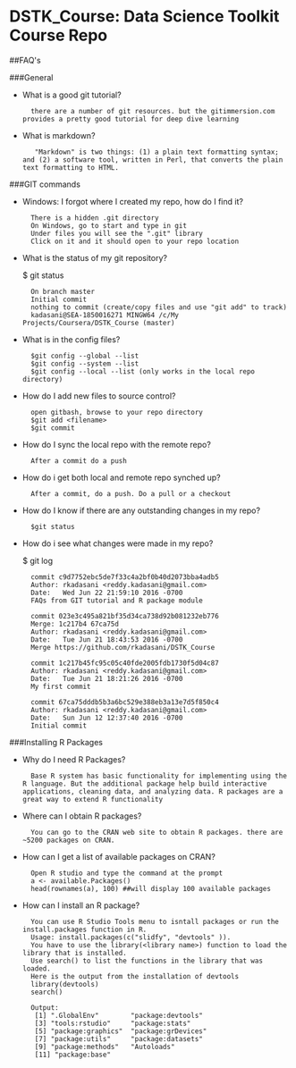 # DSTK_Course: Data Science Toolkit Course Repo

##FAQ's

###General

* What is a good git tutorial?

		there are a number of git resources. but the gitimmersion.com provides a pretty good tutorial for deep dive learning
 
* What is markdown?

		 "Markdown" is two things: (1) a plain text formatting syntax; and (2) a software tool, written in Perl, that converts the plain text formatting to HTML.
		 
	[1]: http://daringfireball.net/projects/markdown/

###GIT commands

* Windows: I forgot where I created my repo, how do I find it?

		There is a hidden .git directory
		On Windows, go to start and type in git
		Under files you will see the ".git" library
		Click on it and it should open to your repo location
	
* What is the status of my git repository?

	$ git status
	
		On branch master
		Initial commit
		nothing to commit (create/copy files and use "git add" to track)
		kadasani@SEA-1850016271 MINGW64 /c/My Projects/Coursera/DSTK_Course (master)
		
* What is in the config files?

		$git config --global --list
		$git config --system --list
		$git config --local --list (only works in the local repo directory)
	
* How do I add new files to source control?

		open gitbash, browse to your repo directory
		$git add <filename>
		$git commit
	
* How do I sync the local repo with the remote repo?

		After a commit do a push
	
* How do i get both local and remote repo synched up?

		After a commit, do a push. Do a pull or a checkout

* How do I know if there are any outstanding changes in my repo?

		$git status
	
* How do i see what changes were made in my repo?

	$ git log
		
		commit c9d7752ebc5de7f33c4a2bf0b40d2073bba4adb5
		Author: rkadasani <reddy.kadasani@gmail.com>
		Date:   Wed Jun 22 21:59:10 2016 -0700
		FAQs from GIT tutorial and R package module

		commit 023e3c495a821bf35d34ca738d92b081232eb776
		Merge: 1c217b4 67ca75d
		Author: rkadasani <reddy.kadasani@gmail.com>
		Date:   Tue Jun 21 18:43:53 2016 -0700
		Merge https://github.com/rkadasani/DSTK_Course

		commit 1c217b45fc95c05c40fde2005fdb1730f5d04c87
		Author: rkadasani <reddy.kadasani@gmail.com>
		Date:   Tue Jun 21 18:21:26 2016 -0700
		My first commit

		commit 67ca75dddb5b3a6bc529e388eb3a13e7d5f850c4
		Author: rkadasani <reddy.kadasani@gmail.com>
		Date:   Sun Jun 12 12:37:40 2016 -0700
		Initial commit

	
###Installing R Packages

* Why do I need R Packages?

		Base R system has basic functionality for implementing using the R language. But the additional package help build interactive applications, cleaning data, and analyzing data. R packages are a great way to extend R functionality
  
* Where can I obtain R packages?

		You can go to the CRAN web site to obtain R packages. there are ~5200 packages on CRAN.
  
* How can I get a list of available packages on CRAN?

		Open R studio and type the command at the prompt
		a <- available.Packages()
		head(rownames(a), 100) ##will display 100 available packages
	
* How can I install an R package?

		You can use R Studio Tools menu to isntall packages or run the install.packages function in R. 	
		Usage: install.packages(c("slidfy", "devtools" )).
		You have to use the library(<library name>) function to load the library that is installed. 
		Use search() to list the functions in the library that was loaded. 
		Here is the output from the installation of devtools	
		library(devtools)	
		search()
		
		Output:
		 [1] ".GlobalEnv"        "package:devtools" 
		 [3] "tools:rstudio"     "package:stats"    
		 [5] "package:graphics"  "package:grDevices"
		 [7] "package:utils"     "package:datasets" 
		 [9] "package:methods"   "Autoloads"        
		 [11] "package:base"
	 
  
	
	

  

